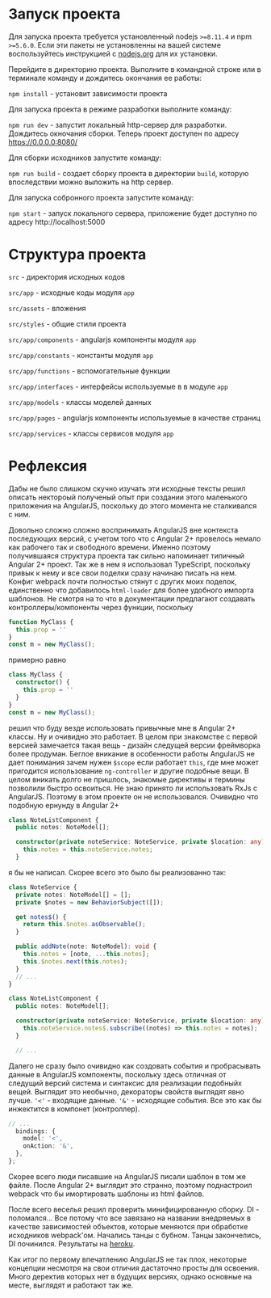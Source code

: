 # Запуск проекта

Для запуска проекта требуется установленный nodejs `>=8.11.4` и npm `>=5.6.0`. Если эти пакеты не установленны на вашей системе воспользуйтесь инструкцией с [nodejs.org](https://nodejs.org/) для их установки.

Перейдите в директорию проекта. Выполните в командной строке или в терминале команду и дождитесь окончания ее работы:

`npm install` - установит зависимости проекта

Для запуска проекта в режиме разработки выполните команду:

`npm run dev` - запустит локальный http-сервер для разработки. Дождитесь окночания сборки. Теперь проект доступен по адресу https://0.0.0.0:8080/

Для сборки исходников запустите команду:

`npm run build` - создает сборку проекта в директории `build`, которую впоследствии можно выложить на http сервер.

Для запуска собронного проекта запустите команду:

`npm start` - запуск локального сервера, приложение будет доступно по адресу http://localhost:5000

# Структура проекта

`src` - директория исходных кодов

`src/app` - исходные коды модуля `app`

`src/assets` - вложения

`src/styles` - общие стили проекта

`src/app/components` - angularjs компоненты модуля `app`

`src/app/constants` - константы модуля `app`

`src/app/functions` - вспомогательные функции

`src/app/interfaces` - интерфейсы используемые в в модуле `app`

`src/app/models` - классы моделей данных

`src/app/pages` - angularjs компоненты используемые в качестве страниц

`src/app/services` - классы сервисов модуля `app`

# Рефлексия

Дабы не было слишком скучно изучать эти исходные тексты решил описать нектороый полученый опыт при создании этого маленького приложения на AngularJS, поскольку до этого момента не сталкивался с ним.

Довольно сложно сложно воспринимать AngularJS вне контекста последующих версий, с учетом того что с Angular 2+ провелось немало как рабочего так и свободного времени. Именно поэтому получившаяся структура проекта так сильно напоминает типичный Angular 2+ проект. Так же в нем я использовал TypeScript, поскольку привык к нему и все свои поделки сразу начинаю писать на нем. Конфиг webpack почти полностью стянут с других моих поделок, единственно что добавилось `html-loader` для более удобного импорта шаблонов. Не смотря на то что в документации предлагают создавать контроллеры/компоненты через функции, поскольку
```typescript
function MyClass {
  this.prop = ''
}
const m = new MyClass();
```
примерно равно

```typescript
class MyClass {
  constructor() {
    this.prop = ''
  }
}
const m = new MyClass();
```
решил что буду везде использовать привычные мне в Angular 2+ классы. Ну и очивидно это работает. В целом при знакомстве с первой версией замечается такая вещь - дизайн следущей версии фреймворка более продуман. Беглое вникание в особенности работы AngularJS не дает понимания зачем нужен `$scope` если работает `this`, где мне может пригодится использование `ng-controller` и другие подобные вещи. В целом вникать долго не пришлось, знакомые директивы и термины позволили быстро освоиться. Не знаю принято ли использовать RxJs с AngularJS. Поэтому в этом проекте он не использовался. Очивидно что подобную ернунду в Angular 2+

```typescript
class NoteListComponent {
  public notes: NoteModel[];

  constructor(private noteService: NoteService, private $location: any) {
    this.notes = this.noteService.notes;
  }
```
я бы не написал. Скорее всего это было бы реализованно так:

```typescript
class NoteService {
  private notes: NoteModel[] = [];
  private $notes = new BehaviorSubject([]);

  get notes$() {
    return this.$notes.asObservable();
  }

  public addNote(note: NoteModel): void {
    this.notes = [note, ...this.notes];
    this.$notes.next(this.notes);
  }
  // ...
}

class NoteListComponent {
  public notes: NoteModel[];

  constructor(private noteService: NoteService, private $location: any) {
    this.noteService.notes$.subscribe((notes) => this.notes = notes);
  }

  // ...
```

Далего не сразу было очивидно как создовать события и пробрасывать данные в AngularJS компоненты, поскольку здесь отличная от следущий версий система и синтаксис для реализации подобныйх вещей. Выглядит это необычно, декораторы свойств выглядят явно лучше. `'<'` - входящие данные. `'&'` - исходящие события. Все это как бы инжектится в компонет (контроллер).

```typescript
// ...
  bindings: {
    model: '<',
    onAction: '&',
  },
};
```

Скорее всего люди писавшие на AngularJS писали шаблон в том же файле. После Angular 2+ выглядит это странно, поэтому поднастроил webpack что бы имортировать шаблоны из html файлов.

После всего веселья решил проверить минифицированную сборку. DI - поломался... Все потому что все завязано на названии внедряемых в качестве зависимостей объектов, которые меняются при обработке исходников webpack'ом. Начались танцы с бубном. Танцы закончелись, DI починился. Результаты на [heroku](https://angularjs-notes-app.herokuapp.com/).

Как итог по первому впечатлению AngularJS не так плох, некоторые концепции несмотря на свои отличия дастаточно просты для освоения. Много деректив которых нет в будущих версиях, однако основные на месте, выглядят и работают так же.
